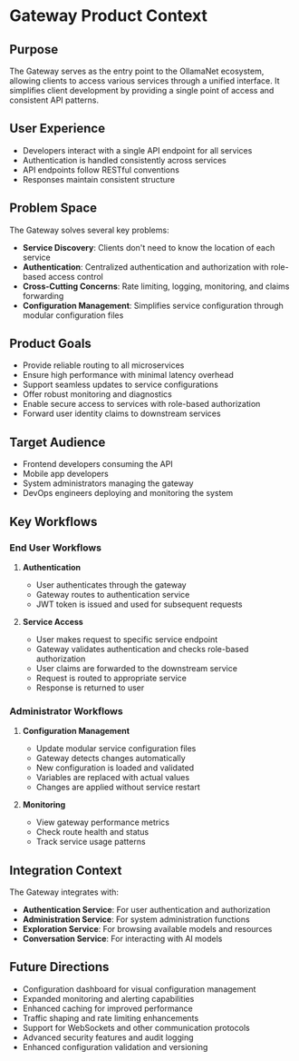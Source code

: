 # Gateway Product Context

## Purpose
The Gateway serves as the entry point to the OllamaNet ecosystem, allowing clients to access various services through a unified interface. It simplifies client development by providing a single point of access and consistent API patterns.

## User Experience
- Developers interact with a single API endpoint for all services
- Authentication is handled consistently across services
- API endpoints follow RESTful conventions
- Responses maintain consistent structure

## Problem Space
The Gateway solves several key problems:
- **Service Discovery**: Clients don't need to know the location of each service
- **Authentication**: Centralized authentication and authorization with role-based access control
- **Cross-Cutting Concerns**: Rate limiting, logging, monitoring, and claims forwarding
- **Configuration Management**: Simplifies service configuration through modular configuration files

## Product Goals
- Provide reliable routing to all microservices
- Ensure high performance with minimal latency overhead
- Support seamless updates to service configurations
- Offer robust monitoring and diagnostics
- Enable secure access to services with role-based authorization
- Forward user identity claims to downstream services

## Target Audience
- Frontend developers consuming the API
- Mobile app developers
- System administrators managing the gateway
- DevOps engineers deploying and monitoring the system

## Key Workflows

### End User Workflows
1. **Authentication**
   - User authenticates through the gateway
   - Gateway routes to authentication service
   - JWT token is issued and used for subsequent requests

2. **Service Access**
   - User makes request to specific service endpoint
   - Gateway validates authentication and checks role-based authorization
   - User claims are forwarded to the downstream service
   - Request is routed to appropriate service
   - Response is returned to user

### Administrator Workflows
1. **Configuration Management**
   - Update modular service configuration files
   - Gateway detects changes automatically
   - New configuration is loaded and validated
   - Variables are replaced with actual values
   - Changes are applied without service restart

2. **Monitoring**
   - View gateway performance metrics
   - Check route health and status
   - Track service usage patterns

## Integration Context
The Gateway integrates with:
- **Authentication Service**: For user authentication and authorization
- **Administration Service**: For system administration functions
- **Exploration Service**: For browsing available models and resources
- **Conversation Service**: For interacting with AI models

## Future Directions
- Configuration dashboard for visual configuration management
- Expanded monitoring and alerting capabilities
- Enhanced caching for improved performance
- Traffic shaping and rate limiting enhancements
- Support for WebSockets and other communication protocols
- Advanced security features and audit logging
- Enhanced configuration validation and versioning